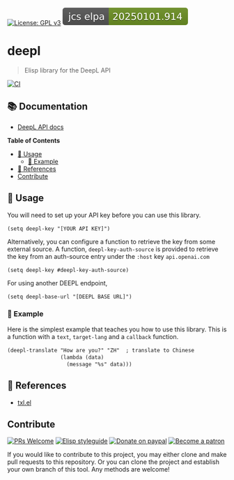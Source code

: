 [![License: GPL v3](https://img.shields.io/badge/License-GPL%20v3-blue.svg)](https://www.gnu.org/licenses/gpl-3.0)
[![JCS-ELPA](https://raw.githubusercontent.com/jcs-emacs/badges/master/elpa/v/deepl.svg)](https://jcs-emacs.github.io/jcs-elpa/#/deepl)

# deepl
> Elisp library for the DeepL API

[![CI](https://github.com/emacs-openai/deepl/actions/workflows/test.yml/badge.svg)](https://github.com/emacs-openai/deepl/actions/workflows/test.yml)

## 📚 Documentation

- [DeepL API docs](https://www.deepl.com/pro-api?cta=header-pro-api/)

<!-- markdown-toc start - Don't edit this section. Run M-x markdown-toc-refresh-toc -->
**Table of Contents**

- [🔨 Usage](#🔨-usage)
  - [🔰 Example](#🔰-example)
- [🔗 References](#🔗-references)
- [Contribute](#contribute)

<!-- markdown-toc end -->


## 🔨 Usage

You will need to set up your API key before you can use this library.

```elisp
(setq deepl-key "[YOUR API KEY]")
```

Alternatively, you can configure a function to retrieve the key from some
external source. A function, `deepl-key-auth-source` is provided to retrieve
the key from an auth-source entry under the `:host` key `api.openai.com`

```elisp
(setq deepl-key #deepl-key-auth-source)
```

For using another DEEPL endpoint, 

```elisp
(setq deepl-base-url "[DEEPL BASE URL]")
```

### 🔰 Example

Here is the simplest example that teaches you how to use this library. This is 
a function with a `text`, `target-lang` and a `callback` function.

```elisp
(deepl-translate "How are you?" "ZH"  ; translate to Chinese
                 (lambda (data)
                   (message "%s" data)))
```

## 🔗 References

- [txl.el](https://github.com/tmalsburg/txl.el)

## Contribute

[![PRs Welcome](https://img.shields.io/badge/PRs-welcome-brightgreen.svg)](http://makeapullrequest.com)
[![Elisp styleguide](https://img.shields.io/badge/elisp-style%20guide-purple)](https://github.com/bbatsov/emacs-lisp-style-guide)
[![Donate on paypal](https://img.shields.io/badge/paypal-donate-1?logo=paypal&color=blue)](https://www.paypal.me/jcs090218)
[![Become a patron](https://img.shields.io/badge/patreon-become%20a%20patron-orange.svg?logo=patreon)](https://www.patreon.com/jcs090218)

If you would like to contribute to this project, you may either
clone and make pull requests to this repository. Or you can
clone the project and establish your own branch of this tool.
Any methods are welcome!
